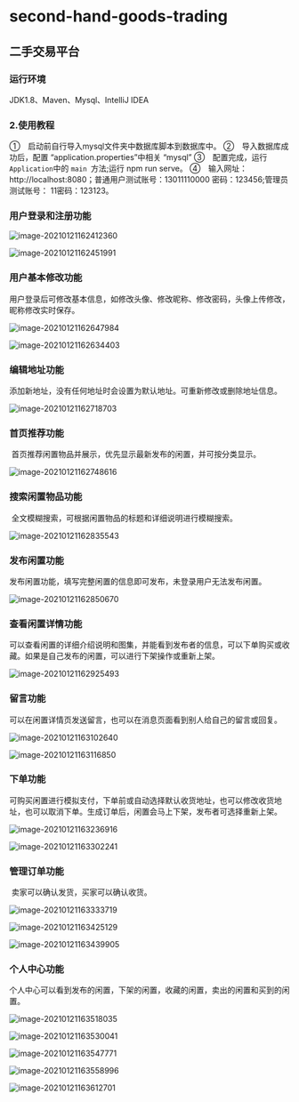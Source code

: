 # second-hand-goods-trading
## 二手交易平台
### 运行环境
JDK1.8、Maven、Mysql、IntelliJ IDEA
### 2.使用教程
①　启动前自行导入mysql文件夹中数据库脚本到数据库中。
②　导入数据库成功后，配置 “application.properties”中相关 “mysql”
③　配置完成，运行`Application`中的 `main `方法;运行 npm run serve。
④　输入网址：http://localhost:8080；普通用户测试账号：13011110000 密码：123456;管理员测试账号： 11密码：123123。
### 用户登录和注册功能

![image-20210121162412360](images/README/image-20210121162412360.png)

![image-20210121162451991](images/README/image-20210121162451991.png)

### 用户基本修改功能

​	 用户登录后可修改基本信息，如修改头像、修改昵称、修改密码，头像上传修改，昵称修改实时保存。

![image-20210121162647984](images/README/image-20210121162647984.png)

![image-20210121162634403](images/README/image-20210121162634403.png)

### 编辑地址功能

​	 添加新地址，没有任何地址时会设置为默认地址。可重新修改或删除地址信息。

![image-20210121162718703](images/README/image-20210121162718703.png)

### 首页推荐功能

​	 首页推荐闲置物品并展示，优先显示最新发布的闲置，并可按分类显示。

![image-20210121162748616](images/README/image-20210121162748616.png)

### 搜索闲置物品功能

​	 全文模糊搜索，可根据闲置物品的标题和详细说明进行模糊搜索。

![image-20210121162835543](images/README/image-20210121162835543.png)

### 发布闲置功能

​	 发布闲置功能，填写完整闲置的信息即可发布，未登录用户无法发布闲置。

![image-20210121162850670](images/README/image-20210121162850670.png)

### 查看闲置详情功能

​	 可以查看闲置的详细介绍说明和图集，并能看到发布者的信息，可以下单购买或收藏。如果是自己发布的闲置，可以进行下架操作或重新上架。

![image-20210121162925493](images/README/image-20210121162925493.png)

### 留言功能

​	 可以在闲置详情页发送留言，也可以在消息页面看到别人给自己的留言或回复。

![image-20210121163102640](images/README/image-20210121163102640.png)

 ![image-20210121163116850](images/README/image-20210121163116850.png)

### 下单功能

​	 可购买闲置进行模拟支付，下单前或自动选择默认收货地址，也可以修改收货地址，也可以取消下单。生成订单后，闲置会马上下架，发布者可选择重新上架。

![image-20210121163236916](images/README/image-20210121163236916.png)

 ![image-20210121163302241](images/README/image-20210121163302241.png)

### 管理订单功能

​	 卖家可以确认发货，买家可以确认收货。

![image-20210121163333719](images/README/image-20210121163333719.png)

![image-20210121163425129](images/README/image-20210121163425129.png)

![image-20210121163439905](images/README/image-20210121163439905.png)

### 个人中心功能

​	 个人中心可以看到发布的闲置，下架的闲置，收藏的闲置，卖出的闲置和买到的闲置。

![image-20210121163518035](images/README/image-20210121163518035.png)

![image-20210121163530041](images/README/image-20210121163530041.png)

![image-20210121163547771](images/README/image-20210121163547771.png)

![image-20210121163558996](images/README/image-20210121163558996.png)

![image-20210121163612701](images/README/image-20210121163612701.png)
